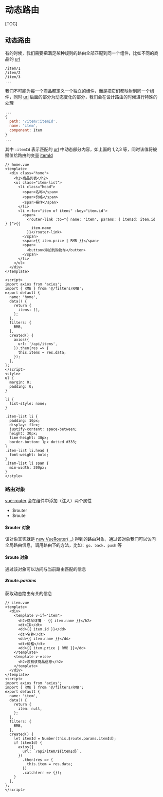 # 动态路由

[TOC]

## 动态路由

有的时候，我们需要把满足某种规则的路由全部匹配到同一个组件，比如不同的商品的 <u>url</u>

```
/item/1
/item/2
/item/3
...
```

我们不可能为每一个商品都定义一个独立的组件，而是把它们都映射到同一个组件，同时 <u>url</u> 后面的部分为动态变化的部分，我们会在设计路由的时候进行特殊的处理

```javascript
...
{
  path: '/item/:itemId',
  name: 'item',
  component: Item
}
...
```

其中 `:itemId` 表示匹配的 <u>url</u> 中动态部分内容，如上面的 1,2,3 等，同时该值将被赋值给路由的变量 <u>itemId</u>

```vue
// home.vue
<template>
  <div class="home">
    <h2>商品列表</h2>
    <ul class="item-list">
      <li class="head">
        <span>名称</span>
        <span>价格</span>
        <span>操作</span>
      </li>
      <li v-for="item of items" :key="item.id">
        <span>
          <router-link :to="{ name: 'item', params: { itemId: item.id } }">{{
            item.name
          }}</router-link>
        </span>
        <span>{{ item.price | RMB }}</span>
        <span>
          <button>添加到购物车</button>
        </span>
      </li>
    </ul>
  </div>
</template>

<script>
import axios from 'axios';
import { RMB } from '@/filters/RMB';
export default {
  name: 'home',
  data() {
    return {
      items: [],
    };
  },
  filters: {
    RMB,
  },
  created() {
    axios({
      url: '/api/items',
    }).then(res => {
      this.items = res.data;
    });
  },
};
</script>
<style>
ul {
  margin: 0;
  padding: 0;
}

li {
  list-style: none;
}

.item-list li {
  padding: 10px;
  display: flex;
  justify-content: space-between;
  height: 30px;
  line-height: 30px;
  border-bottom: 1px dotted #333;
}
.item-list li.head {
  font-weight: bold;
}
.item-list li span {
  min-width: 200px;
}
</style>
```

### 路由对象

<u>vue-router</u> 会在组件中添加（注入）两个属性

- $router
- $route

#### $router 对象

该对象其实就是 <u>new VueRouter(...)</u> 得到的路由对象，通过该对象我们可以访问全局路由信息，调用路由下的方法，比如：`go`、`back`、`push` 等

#### $route 对象

通过该对象可以访问与当前路由匹配的信息

##### $route.params

获取动态路由有关的信息

```vue
// item.vue
<template>
  <div>
    <template v-if="item">
      <h2>商品详情 - {{ item.name }}</h2>
      <dt>ID</dt>
      <dd>{{ item.id }}</dd>
      <dt>名称</dt>
      <dd>{{ item.name }}</dd>
      <dt>价格</dt>
      <dd>{{ item.price | RMB }}</dd>
    </template>
    <template v-else>
      <h2>没有该商品信息</h2>
    </template>
  </div>
</template>
<script>
import axios from 'axios';
import { RMB } from '@/filters/RMB';
export default {
  name: 'item',
  data() {
    return {
      item: null,
    };
  },
  filters: {
    RMB,
  },
  created() {
    let itemId = Number(this.$route.params.itemId);
    if (itemId) {
      axios({
        url: `/api/item/${itemId}`,
      })
        .then(res => {
          this.item = res.data;
        })
        .catch(err => {});
    }
  },
};
</script>
```

